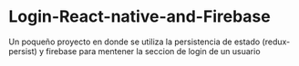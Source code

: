 # Login-React-native-and-Firebase
Un poqueño proyecto en donde se utiliza la persistencia de estado (redux-persist) y firebase para mentener la seccion de login de un usuario 
